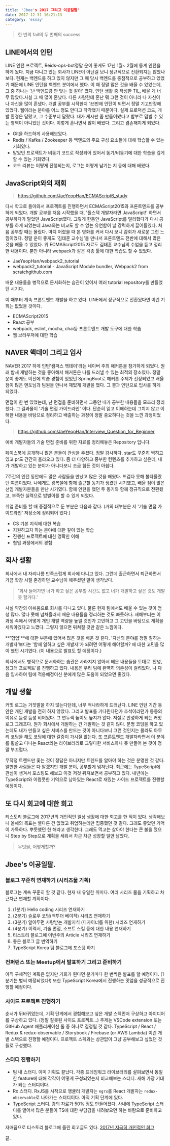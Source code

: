 ```yaml
---
title: 'Jbee's 2017 그리고 이공일팔'
date: 2017-12-31 16:21:13
category: 'essay'
---
```


> 한 번의 fail의 두 번째의 success

## LINE에서의 인턴

LINE 인턴 프로젝트, Reids-ops-bot정말 운이 좋게도 17년 1월~ 2월에 동계 인턴을 하게 됬다. 지금 다니고 있는 회사가 LINE이 아닌걸 보니 정규직으로 전환되지는 않았나보다. 현재는 백엔드를 하고 있지 않지만 그 때 당시 백엔드를 중점적으로 공부하고 있었기 때문에 LINE 인턴을 백엔드 분야에서 했다. 이 때 정말 많은 것을 배울 수 있었는데, 그 중 하나는 '난 백엔드랑 안 맞는 것 같아' 였다.
인턴 생활 중 작성한 TIL, 배울 게 너무 많았다.사실 그 때 많이 혼났다. 다른 사람한테 혼난 뭐 그런 것이 아니라 나 자신이 나 자신을 많이 혼냈다. 개발 공부를 시작한지 1년만에 인턴이 되면서 정말 기고만장해 있었다. 웹이라는 분야를 어느 정도 안다고 착각했기 때문이다. 실제 프로덕션 코드, 개발 환경은 달랐고, 그 수준부터 달랐다. 내가 게시판 좀 만들어봤다고 함부로 덤빌 수 있는 영역이 아니었던 것이다. 이렇게 혼나면서 많이 배웠다. 그리고 겸손해지게 되었다.

- Git을 하드하게 사용해보았다.
- Redis / Kafka / Zookeeper 등 백엔드의 주요 구성 요소들에 대해 학습할 수 있는 기회였다.
- 맡았던 프로젝트가 비동기 코드로 작성되어 있어서 동기/비동기에 대한 학습을 깊게 할 수 있는 기회였다.
- 코드 리뷰는 어떻게 진행되는지, 로그는 어떻게 남기는 지 등에 대해 배웠다.

## JavaScript와의 재회

> https://github.com/JaeYeopHan/ECMAScript6_study

다시 학교로 돌아와서 프로젝트를 진행하면서 ECMAScript2015와 프론트엔드를 공부하게 되었다. 개발 공부를 처음 시작했을 때, '풀스택 개발자라면 JavaScript!' 하면서 공부하다가 말았던 JavaScript였다. 그렇게 한동안 JavaScript를 멀리했다가 다시 공부를 하게 되었는데 Java와는 비교도 할 수 없는 유연함이 날 강력하게 끌어들였다. 처음 공부할 때는 몰랐다. 마치 어렸을 때 본 영화를 커서 다시 보니 감회가 새로운 그런 느낌이었다. 정말 운이 좋게도 '김태훈 교수님'을 만나서 프론트엔드 전반에 대해서 많은 것을 배울 수 있었다. 위 ECMAScript2015 자료도 김태훈 교수님의 수업을 듣고 정리한 내용이다. 뿐만 아니라 webpack과 같은 각종 툴에 대한 학습도 할 수 있었다.

- JaeYeopHan/webpack2_tutorial
- webpack2_tutorial - JavaScript Module bundler, Webpack2 from scratchgithub.com

배운 내용들을 병적으로 문서화하는 습관이 있어서 여러 tutorial repository를 만들었던 시기다.

이 때부터 계속 프론트엔드 개발을 하고 있다. LINE에서 정규직으로 전환됬다면 이런 기회는 없었을 것이다.

- ECMAScript2015
- React 공부
- webpack, eslint, mocha, chai등 프론트엔드 개발 도구에 대한 학습
- 웹 브라우저에 대한 학습

## NAVER 핵데이 그리고 입사

NAVER 2017 하계 인턴'캠퍼스 핵데이'라는 네이버 주최 해커톤을 참가하게 되었다. 원래 밤새 개발하는 것을 좋아해서 해커톤은 나를 드러낼 수 있는 최적의 장소였다. 정말 운이 좋게도 이전에 학습 경험이 있었던 SpringBoot로 해커톤 주제가 선정되었고 배울 점이 많은 멘토님과 팀원을 만나서 재밌게 개발을 했다. 그 결과 인턴으로 입사를 하게 되었다.

면접이 한 번 있었는데, 난 면접을 준비하면서 그동안 내가 공부한 내용들을 모조리 정리했다. 그 결과물이 '기술 면접 가이드라인' 이다. 단순히 읽고 이해하는데 그치지 않고 이해한 내용을 바탕으로 정리하고 배출하는 과정이 정말 중요하다는 것을 느낀 과정이었다.

> https://github.com/JaeYeopHan/Interview_Question_for_Beginner

예비 개발자들의 기술 면접 준비를 위한 자료를 정리해놓은 Repository 입니다.

페이스북에 공개하니 많은 분들이 관심을 주셨다. 정말 감사하다. star도 꾸준히 찍히고 있고 pr도 간간히 올라오고 있다. 좀 더 다양하고 풍부한 컨텐츠를 추가하고 싶은데, 내가 개발하고 있는 분야가 아니다보니 조금 힘든 것이 아쉽다.

7주간의 인턴 동안에도 많은 사람들을 만났고 많은 것을 배웠다. 뜨겁다 못해 불타올랐던 여름이었다. 나에게도 광복절에 함께 출근할 동기가 생겼던 시기였고, 배울 점이 많은 선임 개발자분들을 만난 시기였다. 함께 인턴을 했던 두 동기와 함께 정규직으로 전환됬고, 부족한 실력으로 밥벌이를 할 수 있게 되었다.

취업 준비를 할 때 중점적으로 둔 부분은 다음과 같다. (거의 대부분은 저 '기술 면접 가이드라인' 저장소에 정리되어 있다.)

- CS 기본 지식에 대한 복습
- 지원하고자 하는 분야에 대한 깊이 있는 학습
- 진행한 프로젝트에 대한 명확한 이해
- 협업 과정에서의 경험

## 회사 생활

회사에서 내 자리나름 만족스럽게 회사에 다니고 있다. 그런데 출근하면서 퇴근하면서 가끔 학창 시절 존경하던 교수님이 해주셨던 말이 생각났다.

> '회사 들어가면 너가 하고 싶은 공부할 시간도 없고 너가 개발하고 싶은 것도 개발 못 할거다.'

사실 약간의 아쉬움으로 회사를 다니고 있다. 물론 현재 팀에서도 배울 수 있는 것이 엄청 많다. 많다 못해 넘쳐흘러서 배운 내용들을 정리하는 것도 빠듯하다. 새해부터는 이 과정 속에서 어떻게 개인 개발 역량을 높일 것인가 고민하고 그 고민을 바탕으로 계획을 세워야겠다고 느꼈다. 그렇지 않으면 뒤쳐질 것만 같은 느낌이다.

**'협업'**에 대한 부분에 있어서 많은 것을 배운 것 같다. '자신의 분야를 정말 잘하는 개발자'보다는 '함께 일하고 싶은 개발자'가 되려면 어떻게 해야할까? 에 대한 고민을 많이 했던 시기였다. (이 내용으로 발표도 할 예정이다.)

회사에서도 병적으로 문서화하는 습관은 사라지지 않아서 배운 내용들을 토대로 '안녕, 장그래 프로젝트'를 진행하고 있다. 내용은 우리 팀에 완벽히 의존성이 걸려있다. 나 다음 입사하여 팀에 적응예정이신 분에게 많은 도움이 되었으면 좋겠다.

## 개발 생활

커밋 로그는 거짓말을 하지 않는다던데, 너무 적나라하게 드러난다. LINE 인턴 기간 동안은 개인 개발을 전혀 하지 않았다. 그리고 발표를 기다린다던가 추석이라던가 등등의 이유로 듬성 듬성 비어있다. 그 연두색 높이도 높지가 않다. 저절로 반성하게 되는 커밋 로그 그래프다.
뭔가 회사에서 개발하는 건 개발하는 것 같지 않다. 분명 코딩을 하고 있는데도 내가 만들고 싶은 서비스를 만드는 것이 아니다보니 그런 것인지는 몰라도 아무리 코딩을 해도 코딩에 대한 갈증이 가시질 않는다. 또 프론트엔드 개발자라면서 이 분야를 휩쓸고 다니는 React라는 라이브러리로 그렇다한 서비스하나 못 만들어 본 것이 정말 부끄럽다.

무작정 트렌드만 좇는 것이 정답은 아니지만 트렌드를 알아야 하는 것은 분명한 것 같다. 알만한 사람들은 다 알겠지만 개발 분야, 공부할게 넘쳐난다. 최근에는 TypeScript에 관심이 생겨서 포스팅도 해보고 이것 저것 뒤져보면서 공부하고 있다. 내년에는 TypeScript와 어렴풋한 기억으로 남아있는 React로 재밌는 사이드 프로젝트를 진행할 예정이다.

## 또 다시 회고에 대한 회고

티스토리 블로그에 2017년의 개인적인 일상 생활에 대한 회고를 한 적이 있다. 생각해보니 올해의 목표는 별다른 건 없었고 취업하는데만 집중했던 것 같다. 그래도 좋았던 기억이 가득하다. 뿌듯했던 한 해라고 생각한다. 그래도 먹고는 살아야 한다는 큰 불을 껐으니 Step by Step으로 계획을 세워서 차근 차근 성장할 일만 남았다.

> 무엇을, 어떻게할까?

## Jbee's 이공일팔.

### 블로그 꾸준히 연재하기 (시리즈물 기획)

블로그는 계속 꾸준히 할 것 같다. 현재 내 유일한 취미다. 여러 시리즈 물을 기획하고 차근차근 연재할 계획이다.

1. (1분기) Hello coding 시리즈 연재하기
2. (2분기) 슬로우 코딩(백투더 베이직) 시리즈 연재하기
3. (3분기) 알아두면 사랑받는 개발지식 (디자이너를 위한) 시리즈 연재하기
4. (4분기) 이력서, 기술 면접, 소프트 스킬 등에 대한 내용 연재하기
5. 티스토리 블로그에 이번주의 Article 시리즈 연재하기
6. 좋은 블로그 글 번역하기
7. TypeScript Korea 팀 블로그에 포스팅 하기

### 컨퍼런스 또는 Meetup에서 발표하기 그리고 준비하기

아직 구체적인 계획은 없지만 기회가 된다면 분기마다 한 번씩은 발표를 할 예정이다. (1분기는 벌써 예정되었다!) 또한 TypeScript Korea에서 진행하는 밋업을 성공적으로 진행할 예정이다.

### 사이드 프로젝트 진행하기

순서가 뒤바뀌었는데, 기획 단계에서 경험해보고 싶은 개발 스펙먼저 구상하고 아이디어를 구상하고 있다. (정말 잘못된 사이드 프로젝트…) 주제는 VSCode extension 또는 GitHub Agent 애플리케이션 둘 중 하나로 결정될 것 같다.
TypeScript / React / Redux & redux-observable / Storybook / Firebase (or AWS Lambda) 이런 개발 스택으로 진행할 예정이다. 프로젝트 스펙과는 상관없이 그냥 공부해보고 싶었던 것들로 구성했다.

### 스터디 진행하기

- 팀 내 스터디. 이미 기획도 끝났다. 각종 프레임워크 라이브러리를 살펴보면서 동일한 feature에 대해 각각이 어떻게 구성되었는지 비교해보는 스터디. 새해 가장 기대가 되는 스터디이다.
- Rx 스터디. RxJS를 시작으로 앵귤러 개발자는 `ngrx`를 React 개발자는 `redux-observable`로 나아가는 스터디이다. 아직 기획 단계에 있다.
- TypeScript 스터디. 강의 자료가 50% 정도 만들어졌다. 사내에 TypeScript 스터디를 열어서 많은 분들이 TS에 대한 부담감을 내려놨으면 하는 바람으로 준비하고 있다.

자매품으로 티스토리 블로그에 올린 회고글도 있다. [2017년 지극히 개인적인 회고](https://asfirstalways.tistory.com/374)

끝.
